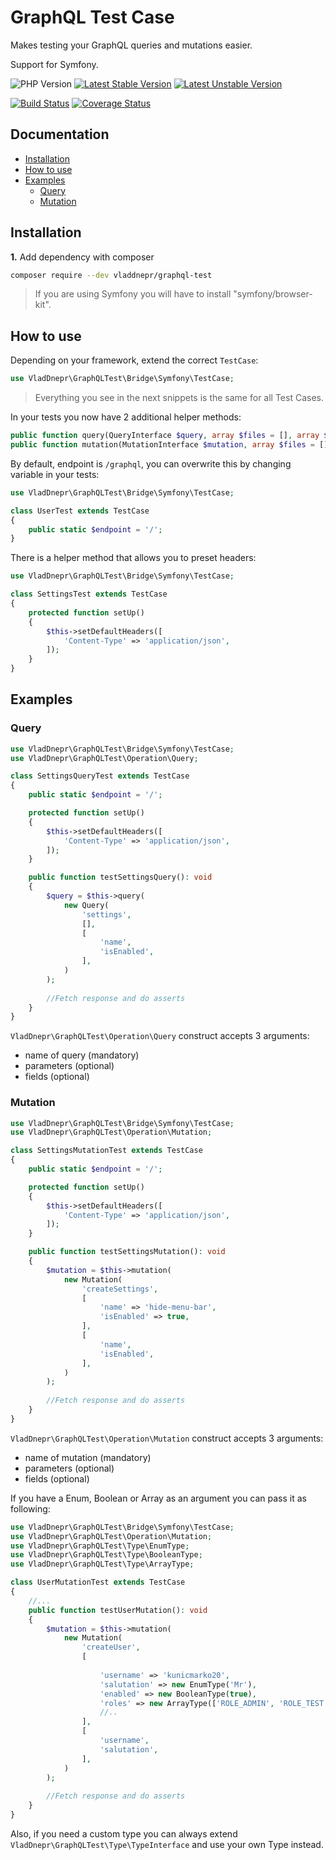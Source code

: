 GraphQL Test Case
=================

Makes testing your GraphQL queries and mutations easier.

Support for Symfony.

![PHP Version](https://img.shields.io/packagist/php-v/vladdnepr/graphql-test)
[![Latest Stable Version](http://poser.pugx.org/vladdnepr/graphql-test/v)](https://packagist.org/packages/vladdnepr/graphql-test)
[![Latest Unstable Version](http://poser.pugx.org/vladdnepr/graphql-test/v/unstable)](https://packagist.org/packages/vladdnepr/graphql-test)

[![Build Status](https://app.travis-ci.com/vladdnepr/graphql-test.svg?branch=master)](https://app.travis-ci.com/vladdnepr/graphql-test)
[![Coverage Status](https://coveralls.io/repos/github/vladdnepr/graphql-test/badge.svg?branch=master)](https://coveralls.io/github/vladdnepr/graphql-test?branch=master)

Documentation
-------------

* [Installation](#installation)
* [How to use](#how-to-use)
* [Examples](#examples)
    * [Query](#query)
    * [Mutation](#mutation)

## Installation

**1.**  Add dependency with composer

```bash
composer require --dev vladdnepr/graphql-test
```

> If you are using Symfony you will have to install "symfony/browser-kit".

## How to use

Depending on your framework, extend the correct `TestCase`:

```php
use VladDnepr\GraphQLTest\Bridge\Symfony\TestCase;
```

> Everything you see in the next snippets is the same for all Test Cases.

In your tests you now have 2 additional helper methods:

```php
public function query(QueryInterface $query, array $files = [], array $headers = []);
public function mutation(MutationInterface $mutation, array $files = [], array $headers = [])
```

By default, endpoint is `/graphql`, you can overwrite this by changing variable in your tests:

```php
use VladDnepr\GraphQLTest\Bridge\Symfony\TestCase;

class UserTest extends TestCase
{
    public static $endpoint = '/';
}

```

There is a helper method that allows you to preset headers:

```php
use VladDnepr\GraphQLTest\Bridge\Symfony\TestCase;

class SettingsTest extends TestCase
{
    protected function setUp()
    {
        $this->setDefaultHeaders([
            'Content-Type' => 'application/json',
        ]);
    }
}

```

## Examples

### Query

```php
use VladDnepr\GraphQLTest\Bridge\Symfony\TestCase;
use VladDnepr\GraphQLTest\Operation\Query;

class SettingsQueryTest extends TestCase
{
    public static $endpoint = '/';

    protected function setUp()
    {
        $this->setDefaultHeaders([
            'Content-Type' => 'application/json',
        ]);
    }

    public function testSettingsQuery(): void
    {
        $query = $this->query(
            new Query(
                'settings',
                [],
                [
                    'name',
                    'isEnabled',
                ],
            )
        );
        
        //Fetch response and do asserts
    }
}
```

`VladDnepr\GraphQLTest\Operation\Query` construct accepts 3 arguments:

* name of query (mandatory)
* parameters (optional)
* fields (optional)

### Mutation

```php
use VladDnepr\GraphQLTest\Bridge\Symfony\TestCase;
use VladDnepr\GraphQLTest\Operation\Mutation;

class SettingsMutationTest extends TestCase
{
    public static $endpoint = '/';

    protected function setUp()
    {
        $this->setDefaultHeaders([
            'Content-Type' => 'application/json',
        ]);
    }

    public function testSettingsMutation(): void
    {
        $mutation = $this->mutation(
            new Mutation(
                'createSettings',
                [
                    'name' => 'hide-menu-bar',
                    'isEnabled' => true,
                ],
                [
                    'name',
                    'isEnabled',
                ],
            )
        );
        
        //Fetch response and do asserts
    }
}
```

`VladDnepr\GraphQLTest\Operation\Mutation` construct accepts 3 arguments:

* name of mutation (mandatory)
* parameters (optional)
* fields (optional)

If you have a Enum, Boolean or Array as an argument you can pass it as following:

```php
use VladDnepr\GraphQLTest\Bridge\Symfony\TestCase;
use VladDnepr\GraphQLTest\Operation\Mutation;
use VladDnepr\GraphQLTest\Type\EnumType;
use VladDnepr\GraphQLTest\Type\BooleanType;
use VladDnepr\GraphQLTest\Type\ArrayType;

class UserMutationTest extends TestCase
{
    //...
    public function testUserMutation(): void
    {
        $mutation = $this->mutation(
            new Mutation(
                'createUser',
                [
                    
                    'username' => 'kunicmarko20',
                    'salutation' => new EnumType('Mr'),
                    'enabled' => new BooleanType(true),
                    'roles' => new ArrayType(['ROLE_ADMIN', 'ROLE_TEST']),
                    //..
                ],
                [
                    'username',
                    'salutation',
                ],
            )
        );
        
        //Fetch response and do asserts
    }
}
```

Also, if you need a custom type you can always extend `VladDnepr\GraphQLTest\Type\TypeInterface`
and use your own Type instead.
